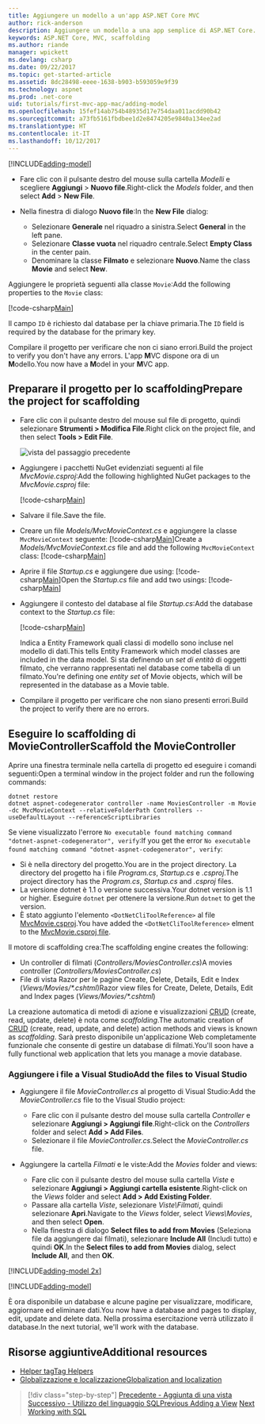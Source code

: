 ```yaml
---
title: Aggiungere un modello a un'app ASP.NET Core MVC
author: rick-anderson
description: Aggiungere un modello a una app semplice di ASP.NET Core.
keywords: ASP.NET Core, MVC, scaffolding
ms.author: riande
manager: wpickett
ms.devlang: csharp
ms.date: 09/22/2017
ms.topic: get-started-article
ms.assetid: 8dc28498-eeee-1638-b903-b593059e9f39
ms.technology: aspnet
ms.prod: .net-core
uid: tutorials/first-mvc-app-mac/adding-model
ms.openlocfilehash: 15fef14ab754b48935d17e754daa011acdd90b42
ms.sourcegitcommit: a73fb5161fbdbee1d2e8474205e9840a134ee2ad
ms.translationtype: HT
ms.contentlocale: it-IT
ms.lasthandoff: 10/12/2017
---
```

[!INCLUDE[adding-model](../../includes/mvc-intro/adding-model1.md)]

* <span data-ttu-id="f0596-104">Fare clic con il pulsante destro del mouse sulla cartella *Modelli* e scegliere **Aggiungi** > **Nuovo file**.</span><span class="sxs-lookup"><span data-stu-id="f0596-104">Right-click the *Models* folder, and then select **Add** > **New File**.</span></span> 
* <span data-ttu-id="f0596-105">Nella finestra di dialogo **Nuovo file**:</span><span class="sxs-lookup"><span data-stu-id="f0596-105">In the **New File** dialog:</span></span>

  * <span data-ttu-id="f0596-106">Selezionare **Generale** nel riquadro a sinistra.</span><span class="sxs-lookup"><span data-stu-id="f0596-106">Select **General** in the left pane.</span></span>
  * <span data-ttu-id="f0596-107">Selezionare **Classe vuota** nel riquadro centrale.</span><span class="sxs-lookup"><span data-stu-id="f0596-107">Select **Empty Class** in the center pain.</span></span>
  * <span data-ttu-id="f0596-108">Denominare la classe **Filmato** e selezionare **Nuovo**.</span><span class="sxs-lookup"><span data-stu-id="f0596-108">Name the class **Movie** and select **New**.</span></span>

<span data-ttu-id="f0596-109">Aggiungere le proprietà seguenti alla classe `Movie`:</span><span class="sxs-lookup"><span data-stu-id="f0596-109">Add the following properties to the `Movie` class:</span></span>

[!code-csharp[Main](../../tutorials/first-mvc-app/start-mvc/sample/MvcMovie/Models/MovieNoEF.cs?name=snippet_1)]

<span data-ttu-id="f0596-110">Il campo `ID` è richiesto dal database per la chiave primaria.</span><span class="sxs-lookup"><span data-stu-id="f0596-110">The `ID` field is required by the database for the primary key.</span></span>

<span data-ttu-id="f0596-111">Compilare il progetto per verificare che non ci siano errori.</span><span class="sxs-lookup"><span data-stu-id="f0596-111">Build the project to verify you don't have any errors.</span></span> <span data-ttu-id="f0596-112">L'app **M**VC dispone ora di un **M**odello.</span><span class="sxs-lookup"><span data-stu-id="f0596-112">You now have a **M**odel in your **M**VC app.</span></span>

## <a name="prepare-the-project-for-scaffolding"></a><span data-ttu-id="f0596-113">Preparare il progetto per lo scaffolding</span><span class="sxs-lookup"><span data-stu-id="f0596-113">Prepare the project for scaffolding</span></span>

- <span data-ttu-id="f0596-114">Fare clic con il pulsante destro del mouse sul file di progetto, quindi selezionare **Strumenti > Modifica File**.</span><span class="sxs-lookup"><span data-stu-id="f0596-114">Right click on the project file, and then select **Tools > Edit File**.</span></span>

  ![vista del passaggio precedente](adding-model/_static/1.png)

- <span data-ttu-id="f0596-116">Aggiungere i pacchetti NuGet evidenziati seguenti al file *MvcMovie.csproj*:</span><span class="sxs-lookup"><span data-stu-id="f0596-116">Add the following highlighted NuGet packages to the *MvcMovie.csproj* file:</span></span>
             
  [!code-csharp[Main](../first-mvc-app-xplat/start-mvc/sample/MvcMovie/MvcMovie.csproj?highlight=7,10)]

- <span data-ttu-id="f0596-117">Salvare il file.</span><span class="sxs-lookup"><span data-stu-id="f0596-117">Save the file.</span></span>

- <span data-ttu-id="f0596-118">Creare un file *Models/MvcMovieContext.cs* e aggiungere la classe `MvcMovieContext` seguente: [!code-csharp[Main](../../tutorials/first-mvc-app-xplat/start-mvc/sample/MvcMovie/Models/MvcMovieContext.cs)]</span><span class="sxs-lookup"><span data-stu-id="f0596-118">Create a *Models/MvcMovieContext.cs* file and add the following `MvcMovieContext` class:  [!code-csharp[Main](../../tutorials/first-mvc-app-xplat/start-mvc/sample/MvcMovie/Models/MvcMovieContext.cs)]</span></span>
   
- <span data-ttu-id="f0596-119">Aprire il file *Startup.cs* e aggiungere due using: [!code-csharp[Main](../../tutorials/first-mvc-app-xplat/start-mvc/sample/MvcMovie/Startup.cs?name=snippet1&highlight=1,2)]</span><span class="sxs-lookup"><span data-stu-id="f0596-119">Open the *Startup.cs* file and add two usings:  [!code-csharp[Main](../../tutorials/first-mvc-app-xplat/start-mvc/sample/MvcMovie/Startup.cs?name=snippet1&highlight=1,2)]</span></span>

- <span data-ttu-id="f0596-120">Aggiungere il contesto del database al file *Startup.cs*:</span><span class="sxs-lookup"><span data-stu-id="f0596-120">Add the database context to the *Startup.cs* file:</span></span>

   [!code-csharp[Main](../../tutorials/first-mvc-app-xplat/start-mvc/sample/MvcMovie/Startup.cs?name=snippet2&highlight=6-7)]

  <span data-ttu-id="f0596-121">Indica a Entity Framework quali classi di modello sono incluse nel modello di dati.</span><span class="sxs-lookup"><span data-stu-id="f0596-121">This tells Entity Framework which model classes are included in the data model.</span></span> <span data-ttu-id="f0596-122">Si sta definendo un *set di entità* di oggetti filmato, che verranno rappresentati nel database come tabella di un filmato.</span><span class="sxs-lookup"><span data-stu-id="f0596-122">You're defining one *entity set* of Movie objects, which will be represented in the database as a Movie table.</span></span>

- <span data-ttu-id="f0596-123">Compilare il progetto per verificare che non siano presenti errori.</span><span class="sxs-lookup"><span data-stu-id="f0596-123">Build the project to verify there are no errors.</span></span>

## <a name="scaffold-the-moviecontroller"></a><span data-ttu-id="f0596-124">Eseguire lo scaffolding di MovieController</span><span class="sxs-lookup"><span data-stu-id="f0596-124">Scaffold the MovieController</span></span>

<span data-ttu-id="f0596-125">Aprire una finestra terminale nella cartella di progetto ed eseguire i comandi seguenti:</span><span class="sxs-lookup"><span data-stu-id="f0596-125">Open a terminal window in the project folder and run the following commands:</span></span>

```
dotnet restore
dotnet aspnet-codegenerator controller -name MoviesController -m Movie -dc MvcMovieContext --relativeFolderPath Controllers --useDefaultLayout --referenceScriptLibraries 
```
<span data-ttu-id="f0596-126">Se viene visualizzato l'errore `No executable found matching command "dotnet-aspnet-codegenerator", verify`:</span><span class="sxs-lookup"><span data-stu-id="f0596-126">If you get the error `No executable found matching command "dotnet-aspnet-codegenerator", verify`:</span></span>

 * <span data-ttu-id="f0596-127">Si è nella directory del progetto.</span><span class="sxs-lookup"><span data-stu-id="f0596-127">You are in the project directory.</span></span> <span data-ttu-id="f0596-128">La directory del progetto ha i file *Program.cs*, *Startup.cs* e *.csproj*.</span><span class="sxs-lookup"><span data-stu-id="f0596-128">The project directory has the *Program.cs*, *Startup.cs* and *.csproj* files.</span></span>
 * <span data-ttu-id="f0596-129">La versione dotnet è 1.1 o versione successiva.</span><span class="sxs-lookup"><span data-stu-id="f0596-129">Your dotnet version is 1.1 or higher.</span></span> <span data-ttu-id="f0596-130">Eseguire `dotnet` per ottenere la versione.</span><span class="sxs-lookup"><span data-stu-id="f0596-130">Run `dotnet` to get the version.</span></span>
 * <span data-ttu-id="f0596-131">È stato aggiunto l'elemento `<DotNetCliToolReference>` al file [MvcMovie.csproj](#prepare-the-project-for-scaffolding).</span><span class="sxs-lookup"><span data-stu-id="f0596-131">You have added the `<DotNetCliToolReference>` elment to the [MvcMovie.csproj file](#prepare-the-project-for-scaffolding).</span></span>
 
<!--
> [!NOTE]
> If you get an error when the scaffolding command runs, see [issue 444 in the scaffolding repository](https://github.com/aspnet/scaffolding/issues/444) for a workaround.
-->

<span data-ttu-id="f0596-132">Il motore di scaffolding crea:</span><span class="sxs-lookup"><span data-stu-id="f0596-132">The scaffolding engine creates the following:</span></span>

* <span data-ttu-id="f0596-133">Un controller di filmati (*Controllers/MoviesController.cs*)</span><span class="sxs-lookup"><span data-stu-id="f0596-133">A movies controller (*Controllers/MoviesController.cs*)</span></span>
* <span data-ttu-id="f0596-134">File di vista Razor per le pagine Create, Delete, Details, Edit e Index (*Views/Movies/\*.cshtml*)</span><span class="sxs-lookup"><span data-stu-id="f0596-134">Razor view files for Create, Delete, Details, Edit and Index pages (*Views/Movies/\*.cshtml*)</span></span>

<span data-ttu-id="f0596-135">La creazione automatica di metodi di azione e visualizzazioni [CRUD](https://wikipedia.org/wiki/Create,_read,_update_and_delete) (create, read, update, delete) è nota come *scaffolding*.</span><span class="sxs-lookup"><span data-stu-id="f0596-135">The automatic creation of [CRUD](https://wikipedia.org/wiki/Create,_read,_update_and_delete) (create, read, update, and delete) action methods and views is known as *scaffolding*.</span></span> <span data-ttu-id="f0596-136">Sarà presto disponibile un'applicazione Web completamente funzionale che consente di gestire un database di filmati.</span><span class="sxs-lookup"><span data-stu-id="f0596-136">You'll soon have a fully functional web application that lets you manage a movie database.</span></span>

### <a name="add-the-files-to-visual-studio"></a><span data-ttu-id="f0596-137">Aggiungere i file a Visual Studio</span><span class="sxs-lookup"><span data-stu-id="f0596-137">Add the files to Visual Studio</span></span>

* <span data-ttu-id="f0596-138">Aggiungere il file *MovieController.cs* al progetto di Visual Studio:</span><span class="sxs-lookup"><span data-stu-id="f0596-138">Add the *MovieController.cs* file to the Visual Studio project:</span></span>

  * <span data-ttu-id="f0596-139">Fare clic con il pulsante destro del mouse sulla cartella *Controller* e selezionare **Aggiungi > Aggiungi file**.</span><span class="sxs-lookup"><span data-stu-id="f0596-139">Right-click on the *Controllers* folder and select **Add > Add Files**.</span></span>
  * <span data-ttu-id="f0596-140">Selezionare il file *MovieController.cs*.</span><span class="sxs-lookup"><span data-stu-id="f0596-140">Select the *MovieController.cs* file.</span></span>

* <span data-ttu-id="f0596-141">Aggiungere la cartella *Filmati* e le viste:</span><span class="sxs-lookup"><span data-stu-id="f0596-141">Add the *Movies* folder and views:</span></span>

  * <span data-ttu-id="f0596-142">Fare clic con il pulsante destro del mouse sulla cartella *Viste* e selezionare **Aggiungi > Aggiungi cartella esistente**.</span><span class="sxs-lookup"><span data-stu-id="f0596-142">Right-click on the *Views* folder and select **Add > Add Existing Folder**.</span></span>
  * <span data-ttu-id="f0596-143">Passare alla cartella *Viste*, selezionare *Viste\Filmati*, quindi selezionare **Apri**.</span><span class="sxs-lookup"><span data-stu-id="f0596-143">Navigate to the *Views* folder, select *Views\Movies*, and then select **Open**.</span></span>
  * <span data-ttu-id="f0596-144">Nella finestra di dialogo **Select files to add from Movies** (Seleziona file da aggiungere dai filmati), selezionare **Include All** (Includi tutto) e quindi **OK**.</span><span class="sxs-lookup"><span data-stu-id="f0596-144">In the **Select files to add from Movies** dialog, select **Include All**, and then **OK**.</span></span>

[!INCLUDE[adding-model 2x](../../includes/mvc-intro/adding-model2xp.md)]

[!INCLUDE[adding-model](../../includes/mvc-intro/adding-model3.md)]

<span data-ttu-id="f0596-145">È ora disponibile un database e alcune pagine per visualizzare, modificare, aggiornare ed eliminare dati.</span><span class="sxs-lookup"><span data-stu-id="f0596-145">You now have a database and pages to display, edit, update and delete data.</span></span> <span data-ttu-id="f0596-146">Nella prossima esercitazione verrà utilizzato il database.</span><span class="sxs-lookup"><span data-stu-id="f0596-146">In the next tutorial, we'll work with the database.</span></span>

## <a name="additional-resources"></a><span data-ttu-id="f0596-147">Risorse aggiuntive</span><span class="sxs-lookup"><span data-stu-id="f0596-147">Additional resources</span></span>

* [<span data-ttu-id="f0596-148">Helper tag</span><span class="sxs-lookup"><span data-stu-id="f0596-148">Tag Helpers</span></span>](xref:mvc/views/tag-helpers/intro)
* [<span data-ttu-id="f0596-149">Globalizzazione e localizzazione</span><span class="sxs-lookup"><span data-stu-id="f0596-149">Globalization and localization</span></span>](xref:fundamentals/localization)

>[!div class="step-by-step"]
<span data-ttu-id="f0596-150">[Precedente - Aggiunta di una vista](adding-view.md)
[Successivo - Utilizzo del linguaggio SQL](working-with-sql.md)</span><span class="sxs-lookup"><span data-stu-id="f0596-150">[Previous Adding a View](adding-view.md)
[Next Working with SQL](working-with-sql.md)</span></span>  
